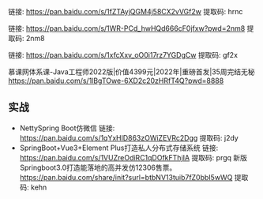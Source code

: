链接: https://pan.baidu.com/s/1fZTAyjQGM4j58CX2vVGf2w 提取码: hrnc

链接: https://pan.baidu.com/s/1WR-PCd_hwHQd666cF0jfxw?pwd=2nm8 提取码: 2nm8 


链接: https://pan.baidu.com/s/1xfcXxv_oO0i17rz7YGDgCw 提取码: gf2x

慕课网体系课-Java工程师2022版|价值4399元|2022年|重磅首发|35周完结无秘 https://pan.baidu.com/s/1lBgTOwe-6XD2c20zHRfT4Q?pwd=8888

## 实战

- NettySpring Boot仿微信 链接: https://pan.baidu.com/s/1qYxHlD863zOWiZEVRc2Dgg 提取码: j2dy
- SpringBoot+Vue3+Element Plus打造私人分布式存储系统 链接: https://pan.baidu.com/s/1VUZreOdiRC1qDOfkFThjIA 提取码: prgq
新版Springboot3.0打造能落地的高并发仿12306售票。https://pan.baidu.com/share/init?surl=btbNV13tuib7fZ0bbI5wWQ 提取码: kehn
